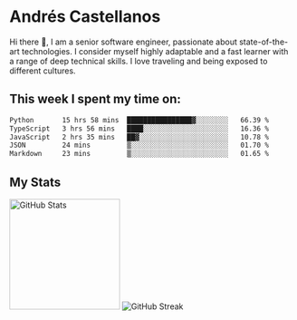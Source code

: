 # Andrés Castellanos

Hi there 👋, I am a senior software engineer, passionate about state-of-the-art technologies. I consider myself highly adaptable and a fast learner with a range of deep technical skills. I love traveling and being exposed to different cultures.

## This week I spent my time on:

<!--START_SECTION:waka-->

```txt
Python       15 hrs 58 mins  ████████████████▓░░░░░░░░   66.39 %
TypeScript   3 hrs 56 mins   ████░░░░░░░░░░░░░░░░░░░░░   16.36 %
JavaScript   2 hrs 35 mins   ██▓░░░░░░░░░░░░░░░░░░░░░░   10.78 %
JSON         24 mins         ▒░░░░░░░░░░░░░░░░░░░░░░░░   01.70 %
Markdown     23 mins         ▒░░░░░░░░░░░░░░░░░░░░░░░░   01.65 %
```

<!--END_SECTION:waka-->

## My Stats

<img height="195" src="https://github-readme-stats.vercel.app/api?username=andrescv&show_icons=true&theme=onedark&hide_border=true&card_width=495" alt="GitHub Stats" />

<img src="https://streak-stats.demolab.com?user=andrescv&theme=one-dark-pro&hide_border=true" alt="GitHub Streak" />
